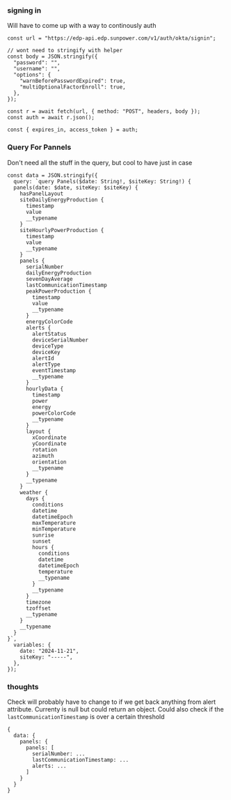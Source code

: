 ### signing in

Will have to come up with a way to continously auth

```
const url = "https://edp-api.edp.sunpower.com/v1/auth/okta/signin";

// wont need to stringify with helper
const body = JSON.stringify({
  "password": "",
  "username": "",
  "options": {
    "warnBeforePasswordExpired": true,
    "multiOptionalFactorEnroll": true,
  },
});

const r = await fetch(url, { method: "POST", headers, body });
const auth = await r.json();

const { expires_in, access_token } = auth;
```

### Query For Pannels

Don't need all the stuff in the query, but cool to have just in case

```
const data = JSON.stringify({
  query: `query Panels($date: String!, $siteKey: String!) {
  panels(date: $date, siteKey: $siteKey) {
    hasPanelLayout
    siteDailyEnergyProduction {
      timestamp
      value
      __typename
    }
    siteHourlyPowerProduction {
      timestamp
      value
      __typename
    }
    panels {
      serialNumber
      dailyEnergyProduction
      sevenDayAverage
      lastCommunicationTimestamp
      peakPowerProduction {
        timestamp
        value
        __typename
      }
      energyColorCode
      alerts {
        alertStatus
        deviceSerialNumber
        deviceType
        deviceKey
        alertId
        alertType
        eventTimestamp
        __typename
      }
      hourlyData {
        timestamp
        power
        energy
        powerColorCode
        __typename
      }
      layout {
        xCoordinate
        yCoordinate
        rotation
        azimuth
        orientation
        __typename
      }
      __typename
    }
    weather {
      days {
        conditions
        datetime
        datetimeEpoch
        maxTemperature
        minTemperature
        sunrise
        sunset
        hours {
          conditions
          datetime
          datetimeEpoch
          temperature
          __typename
        }
        __typename
      }
      timezone
      tzoffset
      __typename
    }
    __typename
  }
}`,
  variables: {
    date: "2024-11-21",
    siteKey: "-----",
  },
});
```

### thoughts

Check will probably have to change to if we get back anything from alert
attribute. Currenty is null but could return an object. Could also check if the
`lastCommunicationTimestamp` is over a certain threshold

```
{
  data: {
    panels: {
      panels: [
        serialNumber: ...
        lastCommunicationTimestamp: ...
        alerts: ...
      ]
    }
  }
}
```

